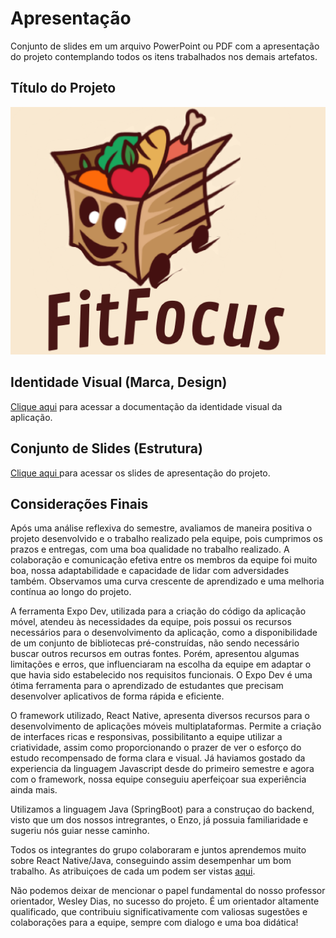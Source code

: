 # Apresentação

Conjunto de slides em um arquivo PowerPoint ou PDF com a apresentação do projeto contemplando todos os itens trabalhados nos demais artefatos.

## Título do Projeto

<img src="https://github.com/ICEI-PUC-Minas-PMV-ADS/pmv-ads-2024-1-e3-proj-mov-t6-pmv-ads-2024-1-e3-proj-fitfocus/blob/e2cdfedce5d2fbea3595fc1b281a4bc6a168a393/docs/img/Logo.png" alt="">

## Identidade Visual (Marca, Design)

<a href = https://github.com/ICEI-PUC-Minas-PMV-ADS/pmv-ads-2024-1-e3-proj-mov-t6-pmv-ads-2024-1-e3-proj-fitfocus/blob/main/docs/06-Template%20Padr%C3%A3o%20da%20Aplica%C3%A7%C3%A3o.md>  Clique aqui</a> para acessar a documentação da identidade visual da aplicação. 

## Conjunto de Slides (Estrutura)

<a href= https://github.com/ICEI-PUC-Minas-PMV-ADS/pmv-ads-2024-1-e3-proj-mov-t6-pmv-ads-2024-1-e3-proj-fitfocus/blob/main/presentation/Grupo%2004%20-%20FitFocus.pdf> Clique aqui </a> para acessar os slides de apresentação do projeto.

## Considerações Finais 

Após uma análise reflexiva do semestre, avaliamos de maneira positiva o projeto desenvolvido e o trabalho realizado pela equipe, pois cumprimos os prazos e entregas, com uma boa qualidade no trabalho realizado. A colaboração e comunicação efetiva entre os membros da equipe foi muito boa, nossa adaptabilidade e capacidade de lidar com adversidades também. Observamos uma curva crescente de aprendizado e uma melhoria contínua ao longo do projeto.

A ferramenta Expo Dev, utilizada para a criação do código da aplicação móvel, atendeu às necessidades da equipe, pois possui os recursos necessários para o desenvolvimento da aplicação, como a disponibilidade de um conjunto de bibliotecas pré-construídas, não sendo necessário buscar outros recursos em outras fontes. Porém, apresentou algumas limitações e erros, que influenciaram na escolha da equipe em adaptar o que havia sido estabelecido nos requisitos funcionais. O Expo Dev é uma ótima ferramenta para o aprendizado de estudantes que precisam desenvolver aplicativos de forma rápida e eficiente.

O framework utilizado, React Native, apresenta diversos recursos para o desenvolvimento de aplicações móveis multiplataformas. Permite a criação de interfaces ricas e responsivas, possibilitanto a equipe utilizar a criatividade, assim como proporcionando o prazer de ver o esforço do estudo recompensado de forma clara e visual. Já haviamos gostado da experiencia da linguagem Javascript desde do primeiro semestre e agora com o framework, nossa equipe conseguiu aperfeiçoar sua experiência ainda mais.

Utilizamos a linguagem Java (SpringBoot) para a construçao do backend, visto que um dos nossos intregrantes, o Enzo, já possuia familiaridade e sugeriu nós guiar nesse caminho.

Todos os integrantes do grupo colaboraram e juntos aprendemos muito sobre React Native/Java, conseguindo assim desempenhar um bom trabalho. As atribuiçoes de cada um podem ser vistas [aqui](https://www.ted.com/playlists/574/how_to_make_a_great_presentation](https://github.com/orgs/ICEI-PUC-Minas-PMV-ADS/projects/859)).

Não podemos deixar de mencionar o papel fundamental do nosso professor orientador, Wesley Dias, no sucesso do projeto. É um orientador altamente qualificado, que contribuiu significativamente com valiosas sugestões e colaborações para a equipe, sempre com dialogo e uma boa didática!
